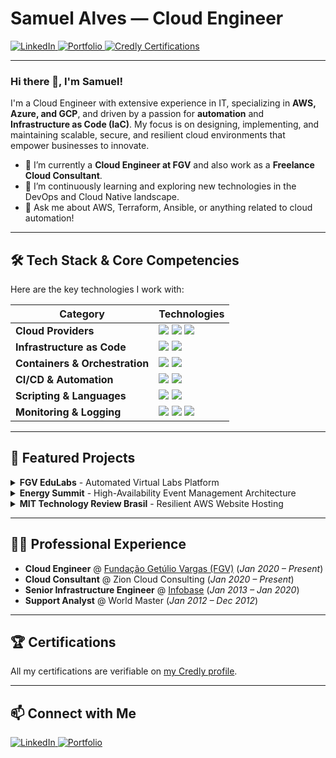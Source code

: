 # Samuel Alves — Cloud Engineer

<p align="left">
  <a href="https://www.linkedin.com/in/samuel-alves-428a7868/" target="_blank">
    <img src="https://img.shields.io/badge/LinkedIn-0A66C2?style=for-the-badge&logo=linkedin&logoColor=white" alt="LinkedIn"/>
  </a>
  <a href="https://samuel-as.framer.website/" target="_blank">
    <img src="https://img.shields.io/badge/Portfolio-000000?style=for-the-badge&logo=framer&logoColor=white" alt="Portfolio"/>
  </a>
  <a href="https://www.credly.com/users/samuel-alves.677a5d6c/badges" target="_blank">
    <img src="https://img.shields.io/badge/Certifications-FF6B00?style=for-the-badge&logo=credly&logoColor=white" alt="Credly Certifications"/>
  </a>
</p>

---

### Hi there 👋, I'm Samuel!

I'm a Cloud Engineer with extensive experience in IT, specializing in **AWS, Azure, and GCP**, and driven by a passion for **automation** and **Infrastructure as Code (IaC)**. My focus is on designing, implementing, and maintaining scalable, secure, and resilient cloud environments that empower businesses to innovate.

- 🔭 I’m currently a **Cloud Engineer at FGV** and also work as a **Freelance Cloud Consultant**.
- 🌱 I’m continuously learning and exploring new technologies in the DevOps and Cloud Native landscape.
- 💬 Ask me about AWS, Terraform, Ansible, or anything related to cloud automation!

---

## 🛠️ Tech Stack & Core Competencies

Here are the key technologies I work with:

| Category                     | Technologies                                                                                                                                                                                                                                                                                                                                                     |
| ---------------------------- | ------------------------------------------------------------------------------------------------------------------------------------------------------------------------------------------------------------------------------------------------------------------------------------------------------------------------------------------------------------------ |
| **Cloud Providers** | <img src="https://img.shields.io/badge/AWS-232F3E?style=for-the-badge&logo=amazon-aws&logoColor=white" /> <img src="https://img.shields.io/badge/Azure-0078D4?style=for-the-badge&logo=microsoft-azure&logoColor=white" /> <img src="https://img.shields.io/badge/Google_Cloud-4285F4?style=for-the-badge&logo=google-cloud&logoColor=white" />                         |
| **Infrastructure as Code** | <img src="https://img.shields.io/badge/Terraform-7B42BC?style=for-the-badge&logo=terraform&logoColor=white" /> <img src="https://img.shields.io/badge/Ansible-EE0000?style=for-the-badge&logo=ansible&logoColor=white" />                                                                                                                                                  |
| **Containers & Orchestration** | <img src="https://img.shields.io/badge/Docker-2496ED?style=for-the-badge&logo=docker&logoColor=white" /> <img src="https://img.shields.io/badge/Kubernetes-326CE5?style=for-the-badge&logo=kubernetes&logoColor=white" />                                                                                                                                                  |
| **CI/CD & Automation** | <img src="https://img.shields.io/badge/GitHub_Actions-2088FF?style=for-the-badge&logo=github-actions&logoColor=white" /> <img src="https://img.shields.io/badge/Bitbucket_Pipelines-0052CC?style=for-the-badge&logo=bitbucket&logoColor=white" />                                                                                                                      |
| **Scripting & Languages** | <img src="https://img.shields.io/badge/Python-3776AB?style=for-the-badge&logo=python&logoColor=white" /> <img src="https://img.shields.io/badge/Shell_Script-4EAA25?style=for-the-badge&logo=gnu-bash&logoColor=white" />                                                                                                                                                  |
| **Monitoring & Logging** | <img src="https://img.shields.io/badge/Amazon_CloudWatch-FF4F8B?style=for-the-badge&logo=amazon-cloudwatch&logoColor=white" /> <img src="https://img.shields.io/badge/Prometheus-E6522C?style=for-the-badge&logo=prometheus&logoColor=white" /> <img src="https://img.shields.io/badge/Grafana-F46800?style=for-the-badge&logo=grafana&logoColor=white" /> |

---

## 🚀 Featured Projects

<details>
<summary><strong>FGV EduLabs</strong> - Automated Virtual Labs Platform</summary>
<br>
Engineered a virtual labs solution for FGV's professors and students, providing on-demand academic environments. The entire lifecycle, from request to provisioning and de-provisioning, was fully automated.
<br><br>
<strong>Tech Stack:</strong>
<p>
  <img src="https://img.shields.io/badge/VMware_Aria-0074C2?style=for-the-badge&logo=vmware&logoColor=white" />
  <img src="https://img.shields.io/badge/Ansible-EE0000?style=for-the-badge&logo=ansible&logoColor=white" />
  <img src="https://img.shields.io/badge/Python-3776AB?style=for-the-badge&logo=python&logoColor=white" />
</p>
</details>

<details>
<summary><strong>Energy Summit</strong> - High-Availability Event Management Architecture</summary>
<br>
Designed and deployed a highly available, serverless-first AWS architecture to host a critical event management application. The infrastructure was built from the ground up using Terraform for complete automation and reproducibility.
<br><br>
<strong>Tech Stack:</strong>
<p>
  <img src="https://img.shields.io/badge/Terraform-7B42BC?style=for-the-badge&logo=terraform&logoColor=white" />
  <img src="https://img.shields.io/badge/AWS_ECS-FF9900?style=for-the-badge&logo=amazon-ecs&logoColor=white" />
  <img src="https://img.shields.io/badge/AWS_Lambda-FF9900?style=for-the-badge&logo=aws-lambda&logoColor=white" />
  <img src="https://img.shields.io/badge/Amazon_RDS-527FFF?style=for-the-badge&logo=amazon-rds&logoColor=white" />
  <img src="https://img.shields.io/badge/Amazon_S3-569A31?style=for-the-badge&logo=amazon-s3&logoColor=white" />
</p>
</details>

<details>
<summary><strong>MIT Technology Review Brasil</strong> - Resilient AWS Website Hosting</summary>
<br>
Led the deployment and ongoing maintenance of a robust, scalable, and highly available AWS environment for the MIT Technology Review Brazil website. Utilized Terraform to ensure consistent and reliable infrastructure management.
<br><br>
<strong>Tech Stack:</strong>
<p>
  <img src="https://img.shields.io/badge/Terraform-7B42BC?style=for-the-badge&logo=terraform&logoColor=white" />
  <img src="https://img.shields.io/badge/Amazon_EC2-FF9900?style=for-the-badge&logo=amazon-ec2&logoColor=white" />
  <img src="https://img.shields.io/badge/AWS_ALB-FF9900?style=for-the-badge&logo=amazonaws&logoColor=white" />
  <img src="https://img.shields.io/badge/Amazon_RDS-527FFF?style=for-the-badge&logo=amazon-rds&logoColor=white" />
  <img src="https://img.shields.io/badge/Cloudflare-F38020?style=for-the-badge&logo=cloudflare&logoColor=white" />
</p>
</details>

---

## 🧑‍💼 Professional Experience

- **Cloud Engineer** @ [Fundação Getúlio Vargas (FGV)](https://portal.fgv.br/) (*Jan 2020 – Present*)
- **Cloud Consultant** @ Zion Cloud Consulting (*Jan 2020 – Present*)
- **Senior Infrastructure Engineer** @ [Infobase](https://www.infobase.com.br/) (*Jan 2013 – Jan 2020*)
- **Support Analyst** @ World Master (*Jan 2012 – Dec 2012*)

---

## 🏆 Certifications

All my certifications are verifiable on [my Credly profile](https://www.credly.com/users/samuel-alves.677a5d6c/badges).


---

## 📫 Connect with Me

<p align="left">
  <a href="https://www.linkedin.com/in/samuel-alves-428a7868/" target="_blank">
    <img src="https://img.shields.io/badge/LinkedIn-0A66C2?style=for-the-badge&logo=linkedin&logoColor=white" alt="LinkedIn"/>
  </a>
  <a href="https://samuel-as.framer.website/" target="_blank">
    <img src="https://img.shields.io/badge/Portfolio-000000?style=for-the-badge&logo=framer&logoColor=white" alt="Portfolio"/>
  </a>
</p>
